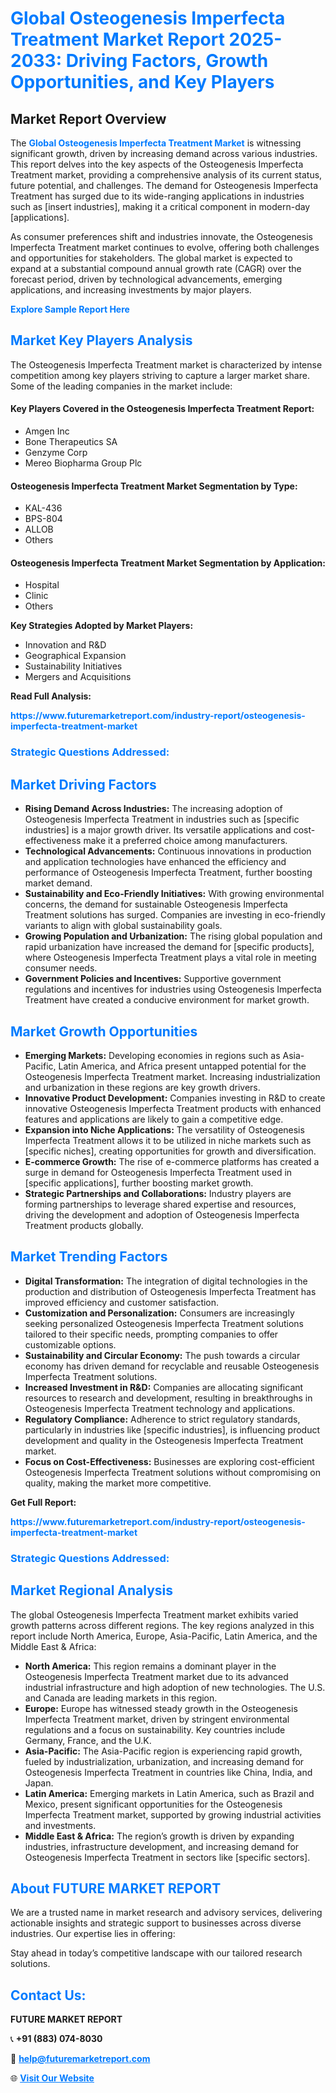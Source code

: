 <h1 style="color: #007BFF;">Global Osteogenesis Imperfecta Treatment Market Report 2025-2033: Driving Factors, Growth Opportunities, and Key Players</h1>

<section id="overview">
<h2>Market Report Overview</h2>
<p>The <a href="https://www.futuremarketreport.com/industry-report/osteogenesis-imperfecta-treatment-market" style="color: #007BFF; text-decoration: none;"><strong>Global Osteogenesis Imperfecta Treatment Market</strong></a> is witnessing significant growth, driven by increasing demand across various industries. This report delves into the key aspects of the Osteogenesis Imperfecta Treatment market, providing a comprehensive analysis of its current status, future potential, and challenges. The demand for Osteogenesis Imperfecta Treatment has surged due to its wide-ranging applications in industries such as [insert industries], making it a critical component in modern-day [applications].</p>
<p>As consumer preferences shift and industries innovate, the Osteogenesis Imperfecta Treatment market continues to evolve, offering both challenges and opportunities for stakeholders. The global market is expected to expand at a substantial compound annual growth rate (CAGR) over the forecast period, driven by technological advancements, emerging applications, and increasing investments by major players.</p>
</section>

<section id="overview">
<p><a href="https://www.futuremarketreport.com/request-sample/reportId=86225" style="color: #007BFF; text-decoration: none;"><strong>Explore Sample Report Here</strong></a></p>
</section>

<section id="key-players">
<h2 style="color: #007BFF;">Market Key Players Analysis</h2>
<p>The Osteogenesis Imperfecta Treatment market is characterized by intense competition among key players striving to capture a larger market share. Some of the leading companies in the market include:</p>
<h4>Key Players Covered in the Osteogenesis Imperfecta Treatment Report:</h4>
<ul><li>Amgen Inc</li><li>Bone Therapeutics SA</li><li>Genzyme Corp</li><li>Mereo Biopharma Group Plc</li></ul>
<h4>Osteogenesis Imperfecta Treatment Market Segmentation by Type:</h4>
<ul><li>KAL-436</li><li>BPS-804</li><li>ALLOB</li><li>Others</li></ul>

<h4>Osteogenesis Imperfecta Treatment Market Segmentation by Application:</h4>
<ul><li>Hospital</li><li>Clinic</li><li>Others</li></ul>
<p><strong>Key Strategies Adopted by Market Players:</strong></p>
<ul>
<li>Innovation and R&D</li>
<li>Geographical Expansion</li>
<li>Sustainability Initiatives</li>
<li>Mergers and Acquisitions</li>
</ul>
</section>

<section>
<p><strong>Read Full Analysis: </strong></p><a href="https://www.futuremarketreport.com/industry-report/osteogenesis-imperfecta-treatment-market" style="color: #007BFF; text-decoration: none;"><strong>https://www.futuremarketreport.com/industry-report/osteogenesis-imperfecta-treatment-market</strong></a>
<h3 style="color: #007BFF;">Strategic Questions Addressed:</h3>
</section>

<section id="driving-factors">
<h2 style="color: #007BFF;">Market Driving Factors</h2>
<ul>
<li><strong>Rising Demand Across Industries:</strong> The increasing adoption of Osteogenesis Imperfecta Treatment in industries such as [specific industries] is a major growth driver. Its versatile applications and cost-effectiveness make it a preferred choice among manufacturers.</li>
<li><strong>Technological Advancements:</strong> Continuous innovations in production and application technologies have enhanced the efficiency and performance of Osteogenesis Imperfecta Treatment, further boosting market demand.</li>
<li><strong>Sustainability and Eco-Friendly Initiatives:</strong> With growing environmental concerns, the demand for sustainable Osteogenesis Imperfecta Treatment solutions has surged. Companies are investing in eco-friendly variants to align with global sustainability goals.</li>
<li><strong>Growing Population and Urbanization:</strong> The rising global population and rapid urbanization have increased the demand for [specific products], where Osteogenesis Imperfecta Treatment plays a vital role in meeting consumer needs.</li>
<li><strong>Government Policies and Incentives:</strong> Supportive government regulations and incentives for industries using Osteogenesis Imperfecta Treatment have created a conducive environment for market growth.</li>
</ul>
</section>

<section id="growth-opportunities">
<h2 style="color: #007BFF;">Market Growth Opportunities</h2>
<ul>
<li><strong>Emerging Markets:</strong> Developing economies in regions such as Asia-Pacific, Latin America, and Africa present untapped potential for the Osteogenesis Imperfecta Treatment market. Increasing industrialization and urbanization in these regions are key growth drivers.</li>
<li><strong>Innovative Product Development:</strong> Companies investing in R&D to create innovative Osteogenesis Imperfecta Treatment products with enhanced features and applications are likely to gain a competitive edge.</li>
<li><strong>Expansion into Niche Applications:</strong> The versatility of Osteogenesis Imperfecta Treatment allows it to be utilized in niche markets such as [specific niches], creating opportunities for growth and diversification.</li>
<li><strong>E-commerce Growth:</strong> The rise of e-commerce platforms has created a surge in demand for Osteogenesis Imperfecta Treatment used in [specific applications], further boosting market growth.</li>
<li><strong>Strategic Partnerships and Collaborations:</strong> Industry players are forming partnerships to leverage shared expertise and resources, driving the development and adoption of Osteogenesis Imperfecta Treatment products globally.</li>
</ul>
</section>

<section id="trending-factors">
<h2 style="color: #007BFF;">Market Trending Factors</h2>
<ul>
<li><strong>Digital Transformation:</strong> The integration of digital technologies in the production and distribution of Osteogenesis Imperfecta Treatment has improved efficiency and customer satisfaction.</li>
<li><strong>Customization and Personalization:</strong> Consumers are increasingly seeking personalized Osteogenesis Imperfecta Treatment solutions tailored to their specific needs, prompting companies to offer customizable options.</li>
<li><strong>Sustainability and Circular Economy:</strong> The push towards a circular economy has driven demand for recyclable and reusable Osteogenesis Imperfecta Treatment solutions.</li>
<li><strong>Increased Investment in R&D:</strong> Companies are allocating significant resources to research and development, resulting in breakthroughs in Osteogenesis Imperfecta Treatment technology and applications.</li>
<li><strong>Regulatory Compliance:</strong> Adherence to strict regulatory standards, particularly in industries like [specific industries], is influencing product development and quality in the Osteogenesis Imperfecta Treatment market.</li>
<li><strong>Focus on Cost-Effectiveness:</strong> Businesses are exploring cost-efficient Osteogenesis Imperfecta Treatment solutions without compromising on quality, making the market more competitive.</li>
</ul>
</section>

<section>
<p><strong>Get Full Report: </strong></p><a href="https://www.futuremarketreport.com/industry-report/osteogenesis-imperfecta-treatment-market" style="color: #007BFF; text-decoration: none;"><strong>https://www.futuremarketreport.com/industry-report/osteogenesis-imperfecta-treatment-market</strong></a>
<h3 style="color: #007BFF;">Strategic Questions Addressed:</h3>
</section>


<section id="regional-analysis">
<h2 style="color: #007BFF;">Market Regional Analysis</h2>
<p>The global Osteogenesis Imperfecta Treatment market exhibits varied growth patterns across different regions. The key regions analyzed in this report include North America, Europe, Asia-Pacific, Latin America, and the Middle East & Africa:</p>
<ul>
<li><strong>North America:</strong> This region remains a dominant player in the Osteogenesis Imperfecta Treatment market due to its advanced industrial infrastructure and high adoption of new technologies. The U.S. and Canada are leading markets in this region.</li>
<li><strong>Europe:</strong> Europe has witnessed steady growth in the Osteogenesis Imperfecta Treatment market, driven by stringent environmental regulations and a focus on sustainability. Key countries include Germany, France, and the U.K.</li>
<li><strong>Asia-Pacific:</strong> The Asia-Pacific region is experiencing rapid growth, fueled by industrialization, urbanization, and increasing demand for Osteogenesis Imperfecta Treatment in countries like China, India, and Japan.</li>
<li><strong>Latin America:</strong> Emerging markets in Latin America, such as Brazil and Mexico, present significant opportunities for the Osteogenesis Imperfecta Treatment market, supported by growing industrial activities and investments.</li>
<li><strong>Middle East & Africa:</strong> The region’s growth is driven by expanding industries, infrastructure development, and increasing demand for Osteogenesis Imperfecta Treatment in sectors like [specific sectors].</li>
</ul>
</section>

<footer>
<h2 style="color: #007BFF;">About FUTURE MARKET REPORT</h2>
<p>We are a trusted name in market research and advisory services, delivering actionable insights and strategic support to businesses across diverse industries. Our expertise lies in offering:</p>

<p>Stay ahead in today’s competitive landscape with our tailored research solutions.</p>

<h2 style="color: #007BFF;">Contact Us:</h2>
<p><strong>FUTURE MARKET REPORT</strong></p>
<p>📞 <strong>+91 (883) 074-8030</strong></p>
<p>📧 <strong><a href="mailto:help@futuremarketreport.com" style="color: #007BFF;">help@futuremarketreport.com</a></strong></p>
<p>🌐 <strong><a href="https://www.futuremarketreport.com/" style="color: #007BFF;">Visit Our Website</a></strong></p>
</footer>